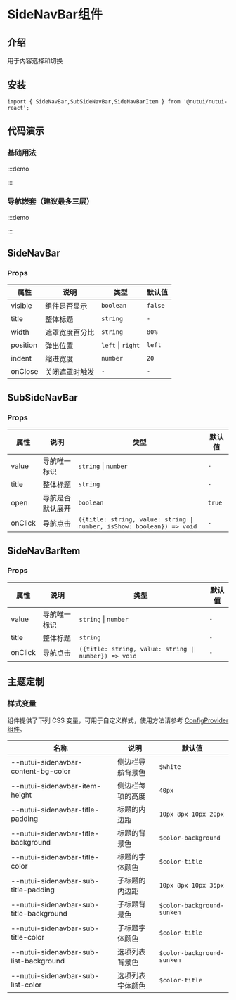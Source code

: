 # SideNavBar组件

## 介绍

用于内容选择和切换

## 安装

```tsx
import { SideNavBar,SubSideNavBar,SideNavBarItem } from '@nutui/nutui-react';
```

## 代码演示

### 基础用法

:::demo

<CodeBlock src='h5/demo1.tsx'></CodeBlock>

:::

### 导航嵌套（建议最多三层）

:::demo

<CodeBlock src='h5/demo2.tsx'></CodeBlock>

:::

## SideNavBar

### Props

| 属性 | 说明 | 类型 | 默认值 |
| --- | --- | --- | --- |
| visible | 组件是否显示 | `boolean` | `false` |
| title | 整体标题 | `string` | `-` |
| width | 遮罩宽度百分比 | `string` | `80%` |
| position | 弹出位置 | `left` \| `right` | `left` |
| indent | 缩进宽度 | `number` | `20` |
| onClose | 关闭遮罩时触发 | `-` | `-` |

## SubSideNavBar

### Props

| 属性 | 说明 | 类型 | 默认值 |
| --- | --- | --- | --- |
| value | 导航唯一标识 | `string`  \|  `number` | `-` |
| title | 整体标题 | `string` | `-` |
| open | 导航是否默认展开 | `boolean` | `true` |
| onClick | 导航点击 | `({title: string, value: string \| number, isShow: boolean}) => void` | `-` |

## SideNavBarItem

### Props

| 属性 | 说明 | 类型 | 默认值 |
| --- | --- | --- | --- |
| value | 导航唯一标识 | `string`  \|  `number` | `-` |
| title | 整体标题 | `string` | `-` |
| onClick | 导航点击 | `({title: string, value: string \| number}) => void` | `-` |

## 主题定制

### 样式变量

组件提供了下列 CSS 变量，可用于自定义样式，使用方法请参考 [ConfigProvider 组件](#/zh-CN/component/configprovider)。

| 名称 | 说明 | 默认值 |
| --- | --- | --- |
| \--nutui-sidenavbar-content-bg-color | 侧边栏导航背景色 | `$white` |
| \--nutui-sidenavbar-item-height | 侧边栏每项的高度 | `40px` |
| \--nutui-sidenavbar-title-padding | 标题的内边距 | `10px 8px 10px 20px` |
| \--nutui-sidenavbar-title-background | 标题的背景色 | `$color-background` |
| \--nutui-sidenavbar-title-color | 标题的字体颜色 | `$color-title` |
| \--nutui-sidenavbar-sub-title-padding | 子标题的内边距 | `10px 8px 10px 35px` |
| \--nutui-sidenavbar-sub-title-background | 子标题背景色 | `$color-background-sunken` |
| \--nutui-sidenavbar-sub-title-color | 子标题字体颜色 | `$color-title` |
| \--nutui-sidenavbar-sub-list-background | 选项列表背景色 | `$color-background-sunken` |
| \--nutui-sidenavbar-sub-list-color | 选项列表字体颜色 | `$color-title` |
